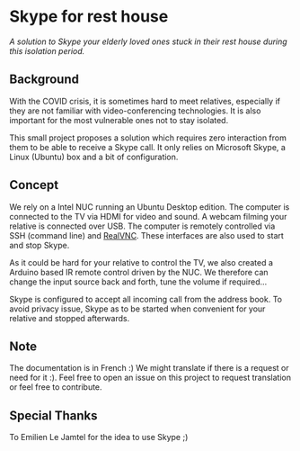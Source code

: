 # Skype for rest house
*A solution to Skype your elderly loved ones stuck in their rest house during this isolation period.*

## Background
With the COVID crisis, it is sometimes hard to meet relatives, especially if they are not familiar with video-conferencing technologies.
It is also important for the most vulnerable ones not to stay isolated.

This small project proposes a solution which requires zero interaction from them to be able to receive a Skype call.
It only relies on Microsoft Skype, a Linux (Ubuntu) box and a bit of configuration.

## Concept
We rely on a Intel NUC running an Ubuntu Desktop edition.
The computer is connected to the TV via HDMI for video and sound.
A webcam filming your relative is connected over USB.
The computer is remotely controlled via SSH (command line) and [RealVNC](https://www.realvnc.com).
These interfaces are also used to start and stop Skype.

As it could be hard for your relative to control the TV, we also created a Arduino based IR remote control driven by the NUC.
We therefore can change the input source back and forth, tune the volume if required...

Skype is configured to accept all incoming call from the address book.
To avoid privacy issue, Skype as to be started when convenient for your relative and stopped afterwards.

## Note
The documentation is in French :)
We might translate if there is a request or need for it :).
Feel free to open an issue on this project to request translation or feel free to contribute.

## Special Thanks
To Emilien Le Jamtel for the idea to use Skype ;)
